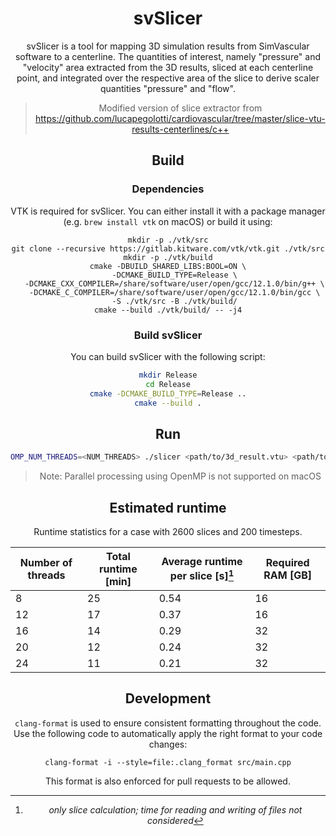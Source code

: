 <div align="center">
<h1>svSlicer</h1>

svSlicer is a tool for mapping 3D simulation results from SimVascular
software to a centerline. The quantities of interest, namely "pressure" and
"velocity" area extracted from the 3D results, sliced at each centerline point,
and integrated over the respective area of the slice to derive scaler quantities
"pressure" and "flow".

> Modified version of slice extractor from
https://github.com/lucapegolotti/cardiovascular/tree/master/slice-vtu-results-centerlines/c++

## Build

### Dependencies

VTK is required for svSlicer. You can either install it with a package
manager (e.g. `brew install vtk` on macOS) or build it using:

```
mkdir -p ./vtk/src
git clone --recursive https://gitlab.kitware.com/vtk/vtk.git ./vtk/src
mkdir -p ./vtk/build
cmake -DBUILD_SHARED_LIBS:BOOL=ON \
   -DCMAKE_BUILD_TYPE=Release \
   -DCMAKE_CXX_COMPILER=/share/software/user/open/gcc/12.1.0/bin/g++ \
   -DCMAKE_C_COMPILER=/share/software/user/open/gcc/12.1.0/bin/gcc \
   -S ./vtk/src -B ./vtk/build/
cmake --build ./vtk/build/ -- -j4
```


### Build svSlicer

You can build svSlicer with the following script:

```bash
mkdir Release
cd Release
cmake -DCMAKE_BUILD_TYPE=Release ..
cmake --build .
```

## Run

```bash
OMP_NUM_THREADS=<NUM_THREADS> ./slicer <path/to/3d_result.vtu> <path/to/centerline.vtp> <path/to/output_file.vtp>
```

> Note: Parallel processing using OpenMP is not supported on macOS

## Estimated runtime

Runtime statistics for a case with 2600 slices and 200 timesteps.

| Number of threads  | Total runtime [min]  | Average runtime per slice [s][^1] | Required RAM [GB] |
| ------------------ | -------------------- |  -------------------------------- | ------------------|
| 8                  | 25                   | 0.54                              |  16               |
| 12                 | 17                   | 0.37                              |  16               |
| 16                 | 14                   | 0.29                              |  32               |
| 20                 | 12                   | 0.24                              |  32               |
| 24                 | 11                   | 0.21                              |  32               |

[^1]: *only slice calculation; time for reading and writing of files not considered*

## Development

`clang-format` is used to ensure consistent formatting throughout the code. Use
the following code to automatically apply the right format to your code changes:

```
clang-format -i --style=file:.clang_format src/main.cpp
```

This format is also enforced for pull requests to be allowed.
